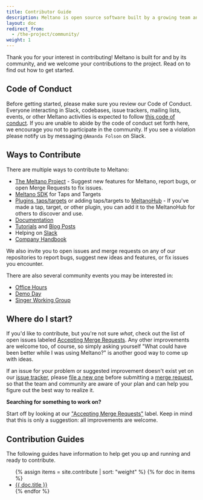 ```yaml
---
title: Contributor Guide
description: Meltano is open source software built by a growing team and a community of contributors.
layout: doc
redirect_from:
  - /the-project/community/
weight: 1
---
```


Thank you for your interest in contributing! Meltano is built for and by its community, and we welcome your contributions to the project. Read on to find out how to get started.

## Code of Conduct

Before getting started, please make sure you review our Code of Conduct. Everyone interacting in Slack, codebases, issue trackers, mailing lists, events, or other Meltano activities is expected to follow [this code of conduct](https://www.python.org/psf/conduct/). If you are unable to abide by the code of conduct set forth here, we encourage you not to participate in the community. If you see a violation please notify us by messaging `@Amanda Folson` on Slack.

## Ways to Contribute

There are multiple ways to contribute to Meltano:

- [The Meltano Project](https://github.com/meltano/meltano/) - Suggest new features for Meltano, report bugs, or open Merge Requests to fix issues.
- [Meltano SDK](https://sdk.meltano.com/en/latest/) for Taps and Targets
- [Plugins, taps/targets]() or adding taps/targets to [MeltanoHub](https://hub.meltano.com) - If you've made a tap, target, or other plugin, you can add it to the MeltanoHub for others to discover and use.
- [Documentation](https://docs.meltano.com/)
- [Tutorials](https://docs.meltano.com/tutorials/) and [Blog Posts](https://meltano.com/blog)
- Helping on [Slack](https://meltano.com/slack)
- [Company Handbook](https://handbook.meltano.com)

We also invite you to open issues and merge requests on any of our repositories to report bugs, suggest new ideas and features, or fix issues you encounter.

There are also several community events you may be interested in:

- [Office Hours](https://handbook.meltano.com/marketing/community#office-hours)
- [Demo Day](https://handbook.meltano.com/marketing/community#demo-day)
- [Singer Working Group](https://github.com/MeltanoLabs/Singer-Working-Group)

## Where do I start?

If you'd like to contribute, but you're not sure _what_, check out the list of open issues labeled [Accepting Merge Requests](https://github.com/meltano/meltano/labels/accepting%20merge%20requests). Any other improvements are welcome too, of course, so simply asking yourself "What could have been better while I was using Meltano?" is another good way to come up with ideas.

If an issue for your problem or suggested improvement doesn't exist yet on our [issue tracker](https://github.com/meltano/meltano/issues),
please [file a new one](https://github.com/meltano/meltano/issues/new) before submitting a [merge request](/contribute/merge),
so that the team and community are aware of your plan and can help you figure out the best way to realize it.

<div class="notification is-warning">
  <p><strong>Searching for something to work on?</strong></p>
  <p>Start off by looking at our <a href="https://github.com/meltano/meltano/labels/accepting%20merge%20requests">"Accepting Merge Requests"</a> label. Keep in mind that this is only a suggestion: all improvements are welcome.</p>
</div>

## Contribution Guides

The following guides have information to help get you up and running and ready to contribute.

<ul>
  {% assign items = site.contribute | sort: "weight" %}
  {% for doc in items %}
    <li><a href="{{ doc.url }}">{{ doc.title }}</a></li>
  {% endfor %}
</ul>
